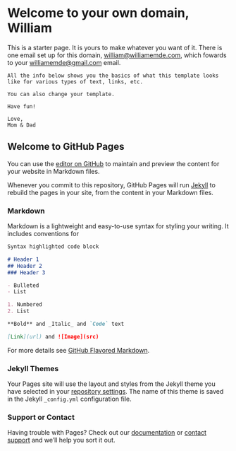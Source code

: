 # Welcome to your own domain, William

This is a starter page. It is yours to make whatever you want of it.
There is one email set up for this domain, [william@williamemde.com](mailto:william@williamemde.com), which fowards to your williamemde@gmail.com email.

    All the info below shows you the basics of what this template looks like for various types of text, links, etc.

    You can also change your template.

    Have fun!

    Love,
    Mom & Dad


## Welcome to GitHub Pages

You can use the [editor on GitHub](https://github.com/williamemde/williamemde.github.io/edit/main/README.md) to maintain and preview the content for your website in Markdown files.

Whenever you commit to this repository, GitHub Pages will run [Jekyll](https://jekyllrb.com/) to rebuild the pages in your site, from the content in your Markdown files.

### Markdown

Markdown is a lightweight and easy-to-use syntax for styling your writing. It includes conventions for

```markdown
Syntax highlighted code block

# Header 1
## Header 2
### Header 3

- Bulleted
- List

1. Numbered
2. List

**Bold** and _Italic_ and `Code` text

[Link](url) and ![Image](src)
```

For more details see [GitHub Flavored Markdown](https://guides.github.com/features/mastering-markdown/).

### Jekyll Themes

Your Pages site will use the layout and styles from the Jekyll theme you have selected in your [repository settings](https://github.com/williamemde/williamemde.github.io/settings). The name of this theme is saved in the Jekyll `_config.yml` configuration file.

### Support or Contact

Having trouble with Pages? Check out our [documentation](https://docs.github.com/categories/github-pages-basics/) or [contact support](https://github.com/contact) and we’ll help you sort it out.
